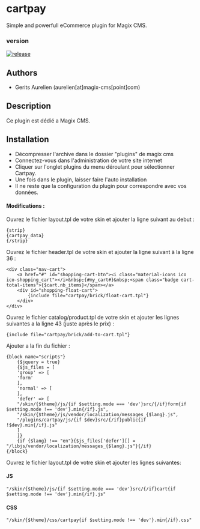 # cartpay
  Simple and powerfull eCommerce plugin for Magix CMS.
  
### version 

[![release](https://img.shields.io/github/release/magix-cms/cartpay.svg)](https://github.com/magix-cms/cartpay/releases/latest)

Authors
-------

* Gerits Aurelien (aurelien[at]magix-cms[point]com)

## Description
Ce plugin est dédié a Magix CMS.

## Installation
* Décompresser l'archive dans le dossier "plugins" de magix cms
* Connectez-vous dans l'administration de votre site internet
* Cliquer sur l'onglet plugins du menu déroulant pour sélectionner Cartpay.
* Une fois dans le plugin, laisser faire l'auto installation
* Il ne reste que la configuration du plugin pour correspondre avec vos données.

#### Modifications :
Ouvrez le fichier layout.tpl de votre skin et ajouter la ligne suivant au debut :
```smarty
{strip}
{cartpay_data}
{/strip}
````

Ouvrez le fichier header.tpl de votre skin et ajouter la ligne suivant à la ligne 36 :
```smarty
<div class="nav-cart">
    <a href="#" id="shopping-cart-btn"><i class="material-icons ico ico-shopping_cart"></i>&nbsp;{#my_cart#}&nbsp;<span class="badge cart-total-items">{$cart.nb_items}</span></a>
    <div id="shopping-float-cart">
        {include file="cartpay/brick/float-cart.tpl"}
    </div>
</div>
````
Ouvrez le fichier catalog/product.tpl de votre skin et ajouter les lignes suivantes a la ligne 43 (juste après le prix) :
```smarty
{include file="cartpay/brick/add-to-cart.tpl"}
````

Ajouter a la fin du fichier :

```smarty
{block name="scripts"}
    {$jquery = true}
    {$js_files = [
    'group' => [
    'form'
    ],
    'normal' => [
    ],
    'defer' => [
    "/skin/{$theme}/js/{if $setting.mode === 'dev'}src/{/if}form{if $setting.mode !== 'dev'}.min{/if}.js",
    "/skin/{$theme}/js/vendor/localization/messages_{$lang}.js",
    "/plugins/cartpay/js/{if $dev}src/{/if}public{if !$dev}.min{/if}.js"
    ]
    ]}
    {if {$lang} !== "en"}{$js_files['defer'][] = "/libjs/vendor/localization/messages_{$lang}.js"}{/if}
{/block}
````

Ouvrez le fichier layout.tpl de votre skin et ajouter les lignes suivantes: 
#### JS
```smarty
"/skin/{$theme}/js/{if $setting.mode === 'dev'}src/{/if}cart{if $setting.mode !== 'dev'}.min{/if}.js"
````
#### CSS
```smarty
"/skin/{$theme}/css/cartpay{if $setting.mode !== 'dev'}.min{/if}.css"
````
